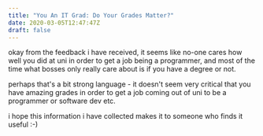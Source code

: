 ```yaml
---
title: "You An IT Grad: Do Your Grades Matter?"
date: 2020-03-05T12:47:47Z
draft: false
---
```


okay from the feedback i have received, it seems like no-one cares how
well you did at uni in order to get a job being a programmer, and most
of the time what bosses only really care about is if you have a degree
or not.

perhaps that's a bit strong language - it doesn't seem very critical
that you have amazing grades in order to get a job coming out of uni
to be a programmer or software dev etc.

i hope this information i have collected makes it to someone who finds
it useful :-)

